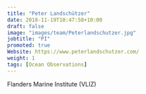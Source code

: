```yaml
---
title: "Peter Landschützer"
date: 2018-11-19T10:47:58+10:00
draft: false
image: "images/team/Peterlandschutzer.jpg"
jobtitle: "PI"
promoted: true
Website: https://www.peterlandschutzer.com/
weight: 1
tags: [Ocean Observations]
---
```



Flanders Marine Institute (VLIZ)
